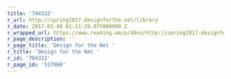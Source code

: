 ```yaml
---
title: '704322'
r_url: http://spring2017.designforthe.net/library
r_date: 2017-02-08 01:11:39.875000000 Z
r_wrapped_url: https://www.reading.am/p/4Bnu/http://spring2017.designforthe.net/library
r_page_description: ''
r_page_title: 'Design for the Net '
r_title: 'Design for the Net '
r_id: '704322'
r_page_id: '517068'
---
```


